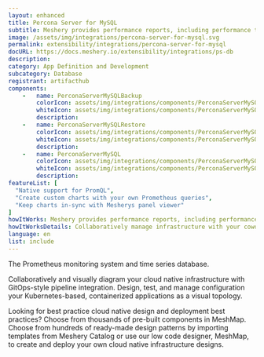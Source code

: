 ```yaml
---
layout: enhanced
title: Percona Server for MySQL
subtitle: Meshery provides performance reports, including performance test results, node resource metrics etc. so that operators may easily understand the overhead of their service mesh’s control plane and data plane in context of the overhead incurred on nodes running within the cluster. In order to generate performance test reports of service meshes and their workloads, Meshery uses Grafana and/or Prometheus as visualization and metrics systems, respectively. This guide outlines the requirements necessary for Meshery to connect to these systems. The steps may vary depending upon the service mesh and its configuration.
image: /assets/img/integrations/percona-server-for-mysql.svg
permalink: extensibility/integrations/percona-server-for-mysql
docURL: https://docs.meshery.io/extensibility/integrations/ps-db
description: 
category: App Definition and Development
subcategory: Database
registrant: artifacthub
components: 
	-	name: PerconaServerMySQLBackup
		colorIcon: assets/img/integrations/components/PerconaServerMySQLBackup-color.svg
		whiteIcon: assets/img/integrations/components/PerconaServerMySQLBackup-white.svg
		description: 
	-	name: PerconaServerMySQLRestore
		colorIcon: assets/img/integrations/components/PerconaServerMySQLRestore-color.svg
		whiteIcon: assets/img/integrations/components/PerconaServerMySQLRestore-white.svg
		description: 
	-	name: PerconaServerMySQL
		colorIcon: assets/img/integrations/components/PerconaServerMySQL-color.svg
		whiteIcon: assets/img/integrations/components/PerconaServerMySQL-white.svg
		description: 
featureList: [
  "Native support for PromQL",
  "Create custom charts with your own Prometheus queries",
  "Keep charts in-sync with Mesherys panel viewer"
]
howItWorks: Meshery provides performance reports, including performance test results, node resource metrics etc. so that operators may easily understand the overhead of their service mesh’s control plane and data plane in context of the overhead incurred on nodes running within the cluster. In order to generate performance test reports of service meshes and their workloads, Meshery uses Grafana and/or Prometheus as visualization and metrics systems, respectively. This guide outlines the requirements necessary for Meshery to connect to these systems. The steps may vary depending upon the service mesh and its configuration.
howItWorksDetails: Collaboratively manage infrastructure with your coworkers synchronously sharing the same designs.
language: en
list: include
---
```

<p>
The Prometheus monitoring system and time series database.
</p>
<p>
    Collaboratively and visually diagram your cloud native infrastructure with GitOps-style pipeline integration. Design, test, and manage configuration your Kubernetes-based, containerized applications as a visual topology.
</p>
<p>
    Looking for best practice cloud native design and deployment best practices? Choose from thousands of pre-built components in MeshMap. Choose from hundreds of ready-made design patterns by importing templates from Meshery Catalog or use our low code designer, MeshMap, to create and deploy your own cloud native infrastructure designs.
</p>
